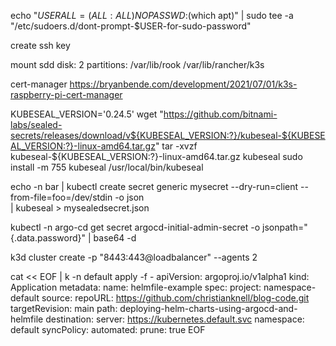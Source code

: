 

echo "$USER ALL=(ALL:ALL) NOPASSWD:$(which apt)" | sudo tee -a "/etc/sudoers.d/dont-prompt-$USER-for-sudo-password" 

create ssh key

mount sdd disk:
2 partitions:
    /var/lib/rook
    /var/lib/rancher/k3s




cert-manager
https://bryanbende.com/development/2021/07/01/k3s-raspberry-pi-cert-manager


KUBESEAL_VERSION='0.24.5'
wget "https://github.com/bitnami-labs/sealed-secrets/releases/download/v${KUBESEAL_VERSION:?}/kubeseal-${KUBESEAL_VERSION:?}-linux-amd64.tar.gz"
tar -xvzf kubeseal-${KUBESEAL_VERSION:?}-linux-amd64.tar.gz kubeseal
sudo install -m 755 kubeseal /usr/local/bin/kubeseal


echo -n bar | kubectl create secret generic mysecret --dry-run=client --from-file=foo=/dev/stdin -o json \
  | kubeseal > mysealedsecret.json



kubectl -n argo-cd get secret argocd-initial-admin-secret -o jsonpath="{.data.password}" | base64 -d



k3d cluster create -p "8443:443@loadbalancer" --agents 2


cat << EOF | k -n default apply -f -
apiVersion: argoproj.io/v1alpha1
kind: Application
metadata:
  name: helmfile-example
spec:
  project: namespace-default
  source:
    repoURL: https://github.com/christianknell/blog-code.git
    targetRevision: main
    path: deploying-helm-charts-using-argocd-and-helmfile
  destination:
    server: https://kubernetes.default.svc
    namespace: default
  syncPolicy:
    automated:
      prune: true
EOF
